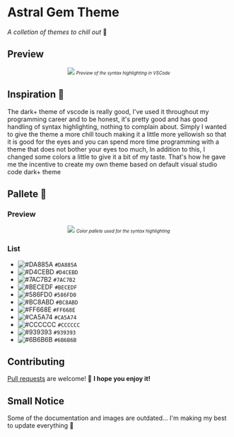 # Astral Gem Theme
*A colletion of themes to chill out* 🤙

## Preview
<div align="center">
  <img src="https://github.com/user-attachments/assets/3b71445c-71d2-40e2-968d-c1aa2201a4ff" />
  <i style='font-size:10px;'>Preview of the syntax highlighting in VSCode</i>
</div>

## Inspiration 💭
The dark+ theme of vscode is really good, I've used it throughout my programming career and to be honest, it's pretty good and has good handling of syntax highlighting, nothing to complain about. Simply I wanted to give the theme a more chill touch making it a little more yellowish so that it is good for the eyes and you can spend more time programming with a theme that does not bother your eyes too much, In addition to this, I changed some colors a little to give it a bit of my taste. That's how he gave me the incentive to create my own theme based on default visual studio code dark+ theme

## Pallete 🎨

### Preview
<div align="center">
  <img src="https://github.com/user-attachments/assets/cac7409c-0fa5-4414-96d8-e52696b7f345" />
  <i style='font-size:10px;'>Color pallete used for the syntax highlighting</i>
</div>

### List
- ![#DA885A](https://placehold.co/15x15/DA885A/DA885A.png) `#DA885A`
- ![#D4CEBD](https://placehold.co/15x15/D4CEBD/D4CEBD.png) `#D4CEBD`
- ![#7AC7B2](https://placehold.co/15x15/7AC7B2/7AC7B2.png) `#7AC7B2`
- ![#BECEDF](https://placehold.co/15x15/BECEDF/BECEDF.png) `#BECEDF`
- ![#586FD0](https://placehold.co/15x15/586FD0/586FD0.png) `#586FD0`
- ![#BC8ABD](https://placehold.co/15x15/BC8ABD/BC8ABD.png) `#BC8ABD`
- ![#FF668E](https://placehold.co/15x15/FF668E/FF668E.png) `#FF668E`
- ![#CA5A74](https://placehold.co/15x15/CA5A74/CA5A74.png) `#CA5A74`
- ![#CCCCCC](https://placehold.co/15x15/CCCCCC/CCCCCC.png) `#CCCCCC`
- ![#939393](https://placehold.co/15x15/939393/939393.png) `#939393`
- ![#6B6B6B](https://placehold.co/15x15/6B6B6B/6B6B6B.png) `#6B6B6B`

## Contributing
[Pull requests](https://github.com/itssimmons/astral-gem-theme/pulls) are welcome! 🤠
**I hope you enjoy it!**

## Small Notice
Some of the documentation and images are outdated... I'm making my best to update everything 🤯
